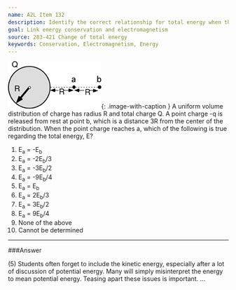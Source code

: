 ```yaml
---
name: A2L Item 132
description: Identify the correct relationship for total energy when the distance between charges changes upon release.
goal: Link energy conservation and electromagnetism
source: 283-421 Change of total energy
keywords: Conservation, Electromagnetism, Energy
---
```


![Item132_fig1.gif](../images/Item132_fig1.gif){: .image-with-caption } A
uniform volume distribution of charge has radius R and total charge Q. 
A point charge -q is released from rest at point b, which is a distance
3R from the center of the distribution. When the point charge reaches a,
which of the following is true regarding the total energy, E?

1.  E<sub>a</sub> = -E<sub>b</sub>
2. E<sub>a</sub> = -2E<sub>b</sub>/3
3. E<sub>a</sub> = -3E<sub>b</sub>/2
4. E<sub>a</sub> = -9E<sub>b</sub>/4
5. E<sub>a</sub> = E<sub>b</sub>
6. E<sub>a</sub> = 2E<sub>b</sub>/3
7. E<sub>a</sub> = 3E<sub>b</sub>/2
8. E<sub>a</sub> = 9E<sub>b</sub>/4
9. None of the above
10. Cannot be determined


<hr/>

###Answer 

(5) Students often forget to include the kinetic energy,
especially after a lot of discussion of potential energy. Many will
simply misinterpret the energy to mean potential energy. Teasing apart
these issues is important.
...

